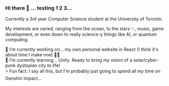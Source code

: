 ### Hi there 👋 ... testing 1 2 3...

Currently a 3rd year Computer Science student at the University of Toronto. 

My interests are varied, ranging from the ocean, to the stars ✨, music, game development, or even down to really science-y things like AI, or quantum computing.

🔭 I’m currently working on... my own personal website in React (I think it's about time I make one) 👩‍💻  
🌱 I’m currently learning... Unity. Ready to bring my vision of a solar/cyber-punk dystopian city to life!  
⚡ Fun fact: I say all this, but I'm probably just going to spend all my time on Genshin Impact...  

<!--
**rararani/rararani** is a ✨ _special_ ✨ repository because its `README.md` (this file) appears on your GitHub profile.

Here are some ideas to get you started:

- 🔭 I’m currently working on ...
- 🌱 I’m currently learning ...
- 👯 I’m looking to collaborate on ...
- 🤔 I’m looking for help with ...
- 💬 Ask me about ...
- 📫 How to reach me: ...
- 😄 Pronouns: ...
- ⚡ Fun fact: ...
-->

